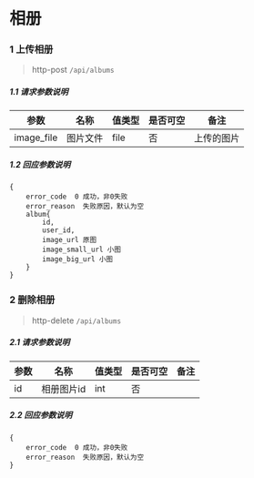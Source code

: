 # 相册

### 1 上传相册

> http-post ```/api/albums```

##### 1.1 请求参数说明
|参数|名称|值类型|是否可空|备注
|---|---|---|---|---|
|image_file|图片文件|file|否|上传的图片

##### 1.2 回应参数说明
```
{
    error_code  0 成功，非0失败
    error_reason  失败原因，默认为空
    album{
        id,
        user_id,
        image_url 原图
        image_small_url 小图
        image_big_url 小图
    }
}
```

### 2 删除相册

> http-delete ```/api/albums```

##### 2.1 请求参数说明
|参数|名称|值类型|是否可空|备注
|---|---|---|---|---|
| id |相册图片id|int|否|||

##### 2.2 回应参数说明
```
{
	error_code  0 成功，非0失败
	error_reason  失败原因，默认为空
}
```